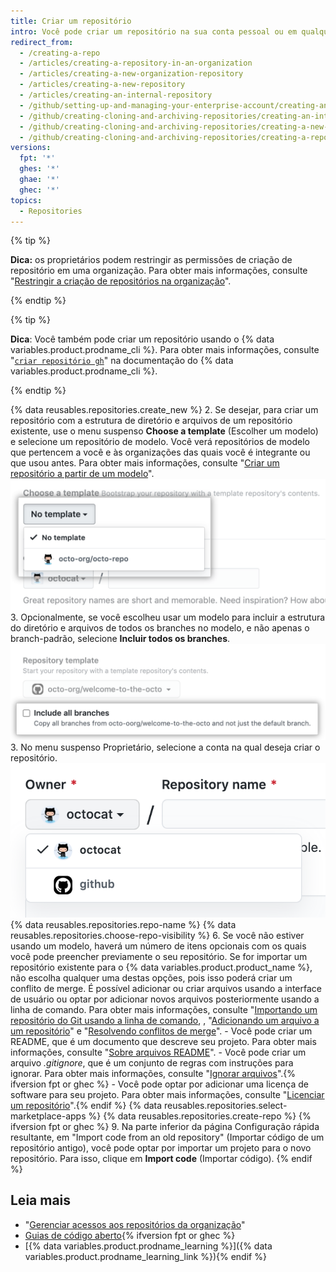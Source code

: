 ```yaml
---
title: Criar um repositório
intro: Você pode criar um repositório na sua conta pessoal ou em qualquer organização onde tenha permissões suficientes.
redirect_from:
  - /creating-a-repo
  - /articles/creating-a-repository-in-an-organization
  - /articles/creating-a-new-organization-repository
  - /articles/creating-a-new-repository
  - /articles/creating-an-internal-repository
  - /github/setting-up-and-managing-your-enterprise-account/creating-an-internal-repository
  - /github/creating-cloning-and-archiving-repositories/creating-an-internal-repository
  - /github/creating-cloning-and-archiving-repositories/creating-a-new-repository
  - /github/creating-cloning-and-archiving-repositories/creating-a-repository-on-github/creating-a-new-repository
versions:
  fpt: '*'
  ghes: '*'
  ghae: '*'
  ghec: '*'
topics:
  - Repositories
---
```


{% tip %}

**Dica:** os proprietários podem restringir as permissões de criação de repositório em uma organização. Para obter mais informações, consulte "[Restringir a criação de repositórios na organização](/articles/restricting-repository-creation-in-your-organization)".

{% endtip %}

{% tip %}

**Dica**: Você também pode criar um repositório usando o {% data variables.product.prodname_cli %}. Para obter mais informações, consulte "[`criar repositório gh`](https://cli.github.com/manual/gh_repo_create)" na documentação do {% data variables.product.prodname_cli %}.

{% endtip %}

{% data reusables.repositories.create_new %}
2. Se desejar, para criar um repositório com a estrutura de diretório e arquivos de um repositório existente, use o menu suspenso **Choose a template** (Escolher um modelo) e selecione um repositório de modelo. Você verá repositórios de modelo que pertencem a você e às organizações das quais você é integrante ou que usou antes. Para obter mais informações, consulte "[Criar um repositório a partir de um modelo](/articles/creating-a-repository-from-a-template)". ![Menu suspenso do modelo](/assets/images/help/repository/template-drop-down.png)
3. Opcionalmente, se você escolheu usar um modelo para incluir a estrutura do diretório e arquivos de todos os branches no modelo, e não apenas o branch-padrão, selecione **Incluir todos os branches**. ![Include all branches checkbox](/assets/images/help/repository/include-all-branches.png)
3. No menu suspenso Proprietário, selecione a conta na qual deseja criar o repositório.![Menu suspenso Owner (Proprietário)](/assets/images/help/repository/create-repository-owner.png)
{% data reusables.repositories.repo-name %}
{% data reusables.repositories.choose-repo-visibility %}
6. Se você não estiver usando um modelo, haverá um número de itens opcionais com os quais você pode preencher previamente o seu repositório. Se for importar um repositório existente para o {% data variables.product.product_name %}, não escolha qualquer uma destas opções, pois isso poderá criar um conflito de merge. É possível adicionar ou criar arquivos usando a interface de usuário ou optar por adicionar novos arquivos posteriormente usando a linha de comando. Para obter mais informações, consulte "[Importando um repositório do Git usando a linha de comando](/articles/importing-a-git-repository-using-the-command-line/), , "[Adicionando um arquivo a um repositório](/repositories/working-with-files/managing-files/adding-a-file-to-a-repository#adding-a-file-to-a-repository-using-the-command-line)" e "[Resolvendo conflitos de merge](/articles/addressing-merge-conflicts/)".
    - Você pode criar um README, que é um documento que descreve seu projeto. Para obter mais informações, consulte "[Sobre arquivos README](/articles/about-readmes/)".
    - Você pode criar um arquivo *.gitignore*, que é um conjunto de regras com instruções para ignorar. Para obter mais informações, consulte "[Ignorar arquivos](/github/getting-started-with-github/ignoring-files)".{% ifversion fpt or ghec %}
    - Você pode optar por adicionar uma licença de software para seu projeto. Para obter mais informações, consulte "[Licenciar um repositório](/articles/licensing-a-repository)".{% endif %}
{% data reusables.repositories.select-marketplace-apps %}
{% data reusables.repositories.create-repo %}
{% ifversion fpt or ghec %}
9. Na parte inferior da página Configuração rápida resultante, em "Import code from an old repository" (Importar código de um repositório antigo), você pode optar por importar um projeto para o novo repositório. Para isso, clique em **Import code** (Importar código).
{% endif %}

## Leia mais

- "[Gerenciar acessos aos repositórios da organização](/articles/managing-access-to-your-organization-s-repositories)"
- [Guias de código aberto](https://opensource.guide/){% ifversion fpt or ghec %}
- [{% data variables.product.prodname_learning %}]({% data variables.product.prodname_learning_link %}){% endif %}
